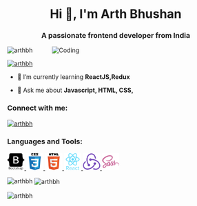 <h1 align="center">Hi 👋, I'm Arth Bhushan</h1>
<h3 align="center">A passionate frontend developer from India</h3>
<img align="right" alt="Coding" width="400" src="https://media3.giphy.com/media/lP8xu5t2DLGG045H8F/giphy.gif" />

<p align="left"> <img src="https://komarev.com/ghpvc/?username=arthbh&label=Profile%20views&color=0e75b6&style=flat" alt="arthbh" /> </p>

<p align="left"> <a href="https://github.com/ryo-ma/github-profile-trophy"><img src="https://github-profile-trophy.vercel.app/?username=arthbh" alt="arthbh" /></a> </p>

- 🌱 I’m currently learning **ReactJS,Redux**

- 💬 Ask me about **Javascript, HTML, CSS,**


<h3 align="left">Connect with me:</h3>
<p align="left">
<a href="https://linkedin.com/in/arthbh" target="blank"><img align="center" src="https://raw.githubusercontent.com/rahuldkjain/github-profile-readme-generator/master/src/images/icons/Social/linked-in-alt.svg" alt="arthbh" height="30" width="40" /></a>
</p>

<h3 align="left">Languages and Tools:</h3>
<p align="left"> <a href="https://getbootstrap.com" target="_blank" rel="noreferrer"> <img src="https://raw.githubusercontent.com/devicons/devicon/master/icons/bootstrap/bootstrap-plain-wordmark.svg" alt="bootstrap" width="40" height="40"/> </a> <a href="https://www.w3schools.com/css/" target="_blank" rel="noreferrer"> <img src="https://raw.githubusercontent.com/devicons/devicon/master/icons/css3/css3-original-wordmark.svg" alt="css3" width="40" height="40"/> </a> <a href="https://www.w3.org/html/" target="_blank" rel="noreferrer"> <img src="https://raw.githubusercontent.com/devicons/devicon/master/icons/html5/html5-original-wordmark.svg" alt="html5" width="40" height="40"/> </a> <a href="https://reactjs.org/" target="_blank" rel="noreferrer"> <img src="https://raw.githubusercontent.com/devicons/devicon/master/icons/react/react-original-wordmark.svg" alt="react" width="40" height="40"/> </a> <a href="https://redux.js.org" target="_blank" rel="noreferrer"> <img src="https://raw.githubusercontent.com/devicons/devicon/master/icons/redux/redux-original.svg" alt="redux" width="40" height="40"/> </a> <a href="https://sass-lang.com" target="_blank" rel="noreferrer"> <img src="https://raw.githubusercontent.com/devicons/devicon/master/icons/sass/sass-original.svg" alt="sass" width="40" height="40"/> </a> </p>

<p><img align="left" src="https://github-readme-stats.vercel.app/api/top-langs?username=arthbh&show_icons=true&locale=en&layout=compact" alt="arthbh" /></p>

<p>&nbsp;<img align="center" src="https://github-readme-stats.vercel.app/api?username=arthbh&show_icons=true&locale=en" alt="arthbh" /></p>

<p><img align="center" src="https://github-readme-streak-stats.herokuapp.com/?user=arthbh&" alt="arthbh" /></p>
